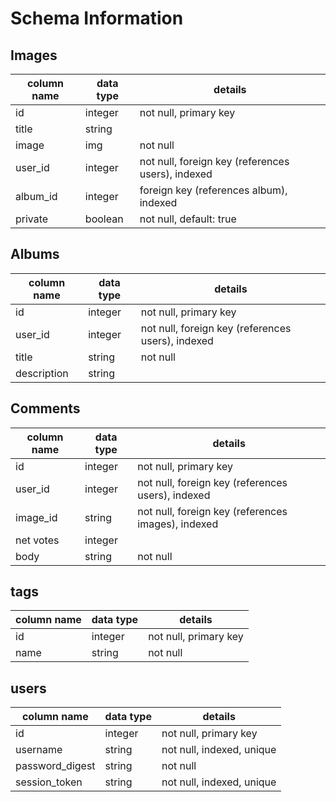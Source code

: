 # Schema Information

## Images
column name | data type | details
------------|-----------|-----------------------
id          | integer   | not null, primary key
title       | string    | 
image       | img       | not null
user_id     | integer   | not null, foreign key (references users), indexed
album_id    | integer   | foreign key (references album), indexed
private     | boolean   | not null, default: true

## Albums
column name | data type | details
------------|-----------|-----------------------
id          | integer   | not null, primary key
user_id     | integer   | not null, foreign key (references users), indexed
title       | string    | not null
description | string    |

## Comments
column name | data type | details
------------|-----------|-----------------------
id          | integer   | not null, primary key
user_id     | integer   | not null, foreign key (references users), indexed
image_id    | string    | not null, foreign key (references images), indexed
net votes   | integer   |
body        | string    | not null

## tags
column name | data type | details
------------|-----------|-----------------------
id          | integer   | not null, primary key
name        | string    | not null


## users
column name     | data type | details
----------------|-----------|-----------------------
id              | integer   | not null, primary key
username        | string    | not null, indexed, unique
password_digest | string    | not null
session_token   | string    | not null, indexed, unique
